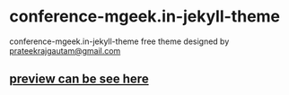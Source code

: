 # conference-mgeek.in-jekyll-theme
conference-mgeek.in-jekyll-theme free theme designed by prateekrajgautam@gmail.com

## [preview can be see here](http://mgeek.in/conference-mgeek.in-jekyll-theme/)
